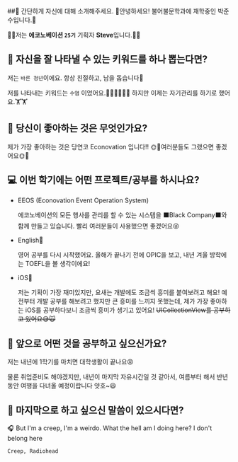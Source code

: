 ##👋 간단하게 자신에 대해 소개해주세요.
🐅안녕하세요! 불어불문학과에 재학중인 박준수입니다.🐅


🧝‍♀️저는 **에코노베이션 `25기`** 기획자 **Steve**입니다.🧝‍♀️

## 🔎 자신을 잘 나타낼 수 있는 키워드를 하나 뽑는다면?
저는 `바른 청년`이에요. 항상 친절하고, 남을 돕습니다🐶


저를 나타내는 키워드는 `수염` 이었어요.🧔🏻‍♂️🧔🏻‍♂️ 하지만 이제는 자기관리를 하기로 했어요.🏋️🏋️

## 💌 당신이 좋아하는 것은 무엇인가요?
제가 가장 좋아하는 것은 당연코 Econovation 입니다!!
🌞🌻여러분들도 그랬으면 좋겠어요🌞🌻

## 💻 이번 학기에는 어떤 프로젝트/공부를 하시나요?
- EEOS (Econovation Event Operation System)
    
    에코노베이션의 모든 행사를 관리를 할 수 있는 시스템을 ⬛️Black Company⬛️와 함께 만들고 있습니다. 빨리 여러분들이 사용했으면 좋겠어요😜
    
- English🏴󠁧󠁢󠁥󠁮󠁧󠁿
    
    영어 공부를 다시 시작했어요. 올해가 끝나기 전에 OPIC을 보고, 내년 겨울 방학에는 TOEFL을 볼 생각이에요!
    
- iOS🍎
    
    저는 기획이 가장 재미있지만, 요새는 개발에도 조금씩 흥미를 붙여보려고 해요!
    예전부터 개발 공부를 해보려고 했지만 큰 흥미를 느끼지 못했는데, 제가 가장 좋아하는 iOS를 공부하다보니 조금씩 흥미가 생기고 있어요!  ~~UICollectionView를 공부하고 있어요😪🙀~~

## 👣 앞으로 어떤 것을 공부하고 싶으신가요?
저는 내년에 1학기를 마치면 대학생활이 끝나요😡

물론 취업준비도 해야겠지만, 내년이 마지막 자유시간일 것 같아서, 여름부터 해서 반년동안 여행을 다녀올 예정이랍니다 얏호~😃



## 💙 마지막으로 하고 싶으신 말씀이 있으시다면?

<aside>
🎧 But I'm a creep, I'm a weirdo.
What the hell am I doing here?
I don't belong here

`Creep, Radiohead`

</aside>
